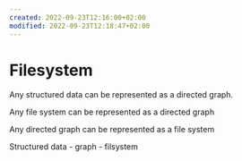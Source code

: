 ```yaml
---
created: 2022-09-23T12:16:00+02:00
modified: 2022-09-23T12:18:47+02:00
---
```


# Filesystem

Any structured data can be represented as a directed graph.

Any file system can be represented as a directed graph

Any directed graph can be represented as a file system

Structured data - graph - filsystem
